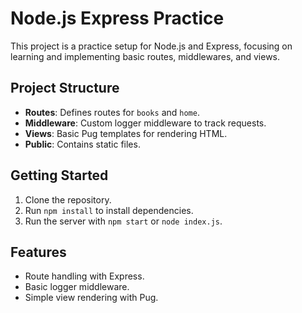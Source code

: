 # Node.js Express Practice

This project is a practice setup for Node.js and Express, focusing on learning and implementing basic routes, middlewares, and views.

## Project Structure

 - **Routes**: Defines routes for `books` and `home`.
 - **Middleware**: Custom logger middleware to track requests.
 - **Views**: Basic Pug templates for rendering HTML.
 - **Public**: Contains static files.

## Getting Started

1. Clone the repository.
2. Run `npm install` to install dependencies.
3. Run the server with `npm start` or `node index.js`.

## Features

- Route handling with Express.
- Basic logger middleware.
- Simple view rendering with Pug.
